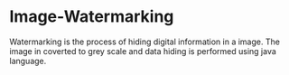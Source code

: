 # Image-Watermarking
Watermarking is the process of hiding digital information in a image. The image in coverted to grey scale and data hiding is performed using java language.
